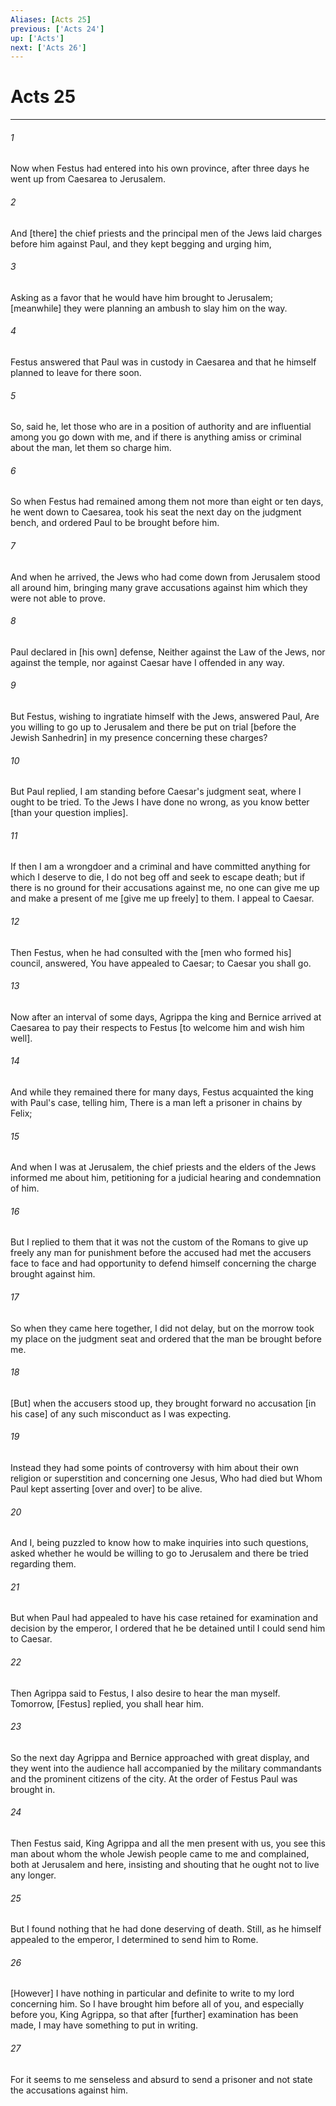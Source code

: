 ```yaml
---
Aliases: [Acts 25]
previous: ['Acts 24']
up: ['Acts']
next: ['Acts 26']
---
```

# Acts 25

***


###### 1 


Now when Festus had entered into his own province, after three days he went up from Caesarea to Jerusalem. 


###### 2 


And [there] the chief priests and the principal men of the Jews laid charges before him against Paul, and they kept begging and urging him, 


###### 3 


Asking as a favor that he would have him brought to Jerusalem; [meanwhile] they were planning an ambush to slay him on the way. 


###### 4 


Festus answered that Paul was in custody in Caesarea and that he himself planned to leave for there soon. 


###### 5 


So, said he, let those who are in a position of authority and are influential among you go down with me, and if there is anything amiss or criminal about the man, let them so charge him. 


###### 6 


So when Festus had remained among them not more than eight or ten days, he went down to Caesarea, took his seat the next day on the judgment bench, and ordered Paul to be brought before him. 


###### 7 


And when he arrived, the Jews who had come down from Jerusalem stood all around him, bringing many grave accusations against him which they were not able to prove. 


###### 8 


Paul declared in [his own] defense, Neither against the Law of the Jews, nor against the temple, nor against Caesar have I offended in any way. 


###### 9 


But Festus, wishing to ingratiate himself with the Jews, answered Paul, Are you willing to go up to Jerusalem and there be put on trial [before the Jewish Sanhedrin] in my presence concerning these charges? 


###### 10 


But Paul replied, I am standing before Caesar's judgment seat, where I ought to be tried. To the Jews I have done no wrong, as you know better [than your question implies]. 


###### 11 


If then I am a wrongdoer and a criminal and have committed anything for which I deserve to die, I do not beg off and seek to escape death; but if there is no ground for their accusations against me, no one can give me up and make a present of me [give me up freely] to them. I appeal to Caesar. 


###### 12 


Then Festus, when he had consulted with the [men who formed his] council, answered, You have appealed to Caesar; to Caesar you shall go. 


###### 13 


Now after an interval of some days, Agrippa the king and Bernice arrived at Caesarea to pay their respects to Festus [to welcome him and wish him well]. 


###### 14 


And while they remained there for many days, Festus acquainted the king with Paul's case, telling him, There is a man left a prisoner in chains by Felix; 


###### 15 


And when I was at Jerusalem, the chief priests and the elders of the Jews informed me about him, petitioning for a judicial hearing and condemnation of him. 


###### 16 


But I replied to them that it was not the custom of the Romans to give up freely any man for punishment before the accused had met the accusers face to face and had opportunity to defend himself concerning the charge brought against him. 


###### 17 


So when they came here together, I did not delay, but on the morrow took my place on the judgment seat and ordered that the man be brought before me. 


###### 18 


[But] when the accusers stood up, they brought forward no accusation [in his case] of any such misconduct as I was expecting. 


###### 19 


Instead they had some points of controversy with him about their own religion or superstition and concerning one Jesus, Who had died but Whom Paul kept asserting [over and over] to be alive. 


###### 20 


And I, being puzzled to know how to make inquiries into such questions, asked whether he would be willing to go to Jerusalem and there be tried regarding them. 


###### 21 


But when Paul had appealed to have his case retained for examination and decision by the emperor, I ordered that he be detained until I could send him to Caesar. 


###### 22 


Then Agrippa said to Festus, I also desire to hear the man myself. Tomorrow, [Festus] replied, you shall hear him. 


###### 23 


So the next day Agrippa and Bernice approached with great display, and they went into the audience hall accompanied by the military commandants and the prominent citizens of the city. At the order of Festus Paul was brought in. 


###### 24 


Then Festus said, King Agrippa and all the men present with us, you see this man about whom the whole Jewish people came to me and complained, both at Jerusalem and here, insisting and shouting that he ought not to live any longer. 


###### 25 


But I found nothing that he had done deserving of death. Still, as he himself appealed to the emperor, I determined to send him to Rome. 


###### 26 


[However] I have nothing in particular and definite to write to my lord concerning him. So I have brought him before all of you, and especially before you, King Agrippa, so that after [further] examination has been made, I may have something to put in writing. 


###### 27 


For it seems to me senseless and absurd to send a prisoner and not state the accusations against him.
